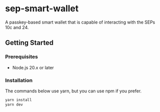 # sep-smart-wallet

A passkey-based smart wallet that is capable of interacting with the SEPs 10c and 24.

## Getting Started

### Prerequisites

- Node.js 20.x or later

### Installation

The commands below use yarn, but you can use npm if you prefer.

```bash
yarn install
yarn dev
```
